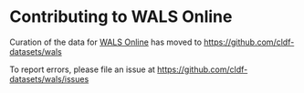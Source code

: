 # Contributing to WALS Online

Curation of the data for [WALS Online](https://wals.info) has moved to https://github.com/cldf-datasets/wals

To report errors, please file an issue at https://github.com/cldf-datasets/wals/issues

